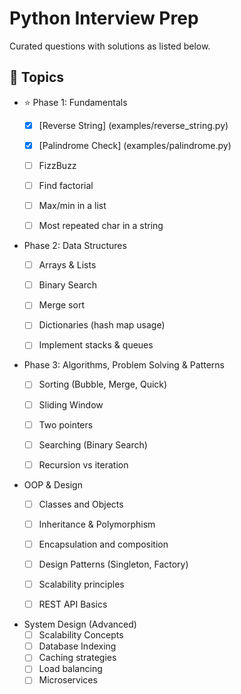 # Python Interview Prep
Curated questions with solutions as listed below.

## 📖 Topics

- ⭐️ Phase 1: Fundamentals 
  - [x] [Reverse String] (examples/reverse_string.py)
  - [x] [Palindrome Check] (examples/palindrome.py)
  - [ ] FizzBuzz
  - [ ] Find factorial
  - [ ] Max/min in a list
  - [ ] Most repeated char in a string


- Phase 2: Data Structures
  - [ ] Arrays & Lists
  - [ ] Binary Search
  - [ ] Merge sort
  - [ ] Dictionaries (hash map usage)
  - [ ] Implement stacks & queues


- Phase 3: Algorithms, Problem Solving & Patterns
  - [ ] Sorting (Bubble, Merge, Quick)
  - [ ] Sliding Window
  - [ ] Two pointers
  - [ ] Searching (Binary Search)
  - [ ] Recursion vs iteration


- OOP & Design
  - [ ] Classes and Objects
  - [ ] Inheritance & Polymorphism
  - [ ] Encapsulation and composition
  - [ ] Design Patterns (Singleton, Factory)
  - [ ] Scalability principles
  - [ ] REST API Basics


- System Design (Advanced)
  - [ ] Scalability Concepts
  - [ ] Database Indexing
  - [ ] Caching strategies
  - [ ] Load balancing
  - [ ] Microservices
